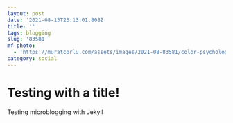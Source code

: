 ```yaml
---
layout: post
date: '2021-08-13T23:13:01.808Z'
title: ''
tags: blogging
slug: '83581'
mf-photo:
  - 'https://muratcorlu.com/assets/images/2021-08-83581/color-psychology.png'
category: social
---
```

# Testing with a title!

Testing microblogging with Jekyll
